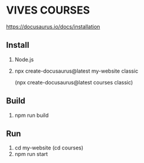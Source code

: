 # VIVES COURSES
https://docusaurus.io/docs/installation

## Install
1) Node.js
2) npx create-docusaurus@latest my-website classic

   (npx create-docusaurus@latest courses classic)

## Build
1) npm run build


## Run
1) cd my-website
   (cd courses)
2) npm run start

